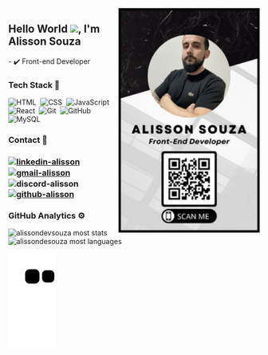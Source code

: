 <img align="right" height="450em" src="https://github.com/alissondevsouza/alissondevsouza/blob/main/Picture/Card.png"/>
<h2 align="left">Hello World <img src="https://raw.githubusercontent.com/kaueMarques/kaueMarques/master/hi.gif" height="30px">, I'm Alisson Souza</h2>
- ✔️ Front-end Developer

<h3>Tech Stack 🚀</h3>

![HTML](https://img.shields.io/badge/-HTML-05122A?style=flat&logo=HTML5)&nbsp;
![CSS](https://img.shields.io/badge/-CSS-05122A?style=flat&logo=CSS3&logoColor=1572B6)&nbsp;
![JavaScript](https://img.shields.io/badge/-JavaScript-05122A?style=flat&logo=javascript)&nbsp;
![React](https://img.shields.io/badge/-React-05122A?style=flat&logo=react)&nbsp;
![Git](https://img.shields.io/badge/-Git-05122A?style=flat&logo=git)&nbsp;
![GitHub](https://img.shields.io/badge/-GitHub-05122A?style=flat&logo=github)&nbsp;
![MySQL](https://img.shields.io/badge/-MySQL-05122A?style=flat&logo=mysql)&nbsp;

<h3>Contact 📧<h3>

<a href="https://www.linkedin.com/in/alisson-de-souza/" target="_blank">
  <img align="center" src="https://img.shields.io/badge/-alissondesouza-05122A?style=flat&logo=linkedin" alt="linkedin-alisson"/>
</a>
<a href="mailto:alissonrhuans@gmail.com" target="_blank">
  <img align="center" src="https://img.shields.io/badge/-GMAIL-05122A?style=flat&logo=gmail" alt="gmail-alisson"/>
</a>
<img align="center" src="https://img.shields.io/badge/-alissonrhuan7848-05122A?style=flat&logo=discord" alt="discord-alisson"/>
</a>
<a href="https://github.com/alissondevsouza" target="_blank">
  <img align="center" src="https://img.shields.io/badge/-alissondevsouza-05122A?style=flat&logo=github" alt="github-alisson"/>
</a>

<h3>GitHub Analytics ⚙️</h3>

<p align="left">
<img width="300em" src="https://github-readme-stats.vercel.app/api?username=alissondevsouza&show_icons=true&theme=vision-friendly-radical" alt="alissondevsouza most stats"/> 
<img width="300em" src="https://github-readme-stats.vercel.app/api/top-langs/?username=alissondevsouza&layout=compact&theme=vision-friendly-radical" alt="alissondesouza most languages"/>
</p>

![Snake animation](https://github.com/alissondevsouza/alissondevsouza/blob/output/github-contribution-grid-snake.svg)







